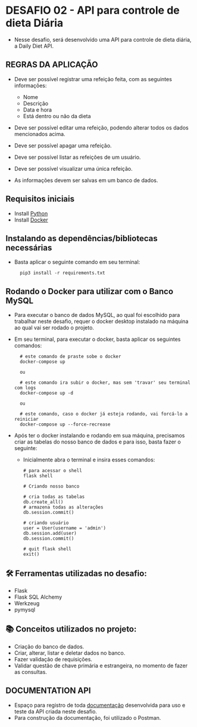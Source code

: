# DESAFIO 02 - API para controle de dieta Diária

- Nesse desafio, será desenvolvido uma API para controle de dieta diária, a Daily Diet API.

## REGRAS DA APLICAÇÃO

- Deve ser possível registrar uma refeição feita, com as seguintes informações:

  - Nome
  - Descrição
  - Data e hora
  - Está dentro ou não da dieta

- Deve ser possível editar uma refeição, podendo alterar todos os dados mencionados acima.
- Deve ser possível apagar uma refeição.
- Deve ser possível listar as refeições de um usuário.
- Deve ser possível visualizar uma única refeição.
- As informações devem ser salvas em um banco de dados.

## Requisitos iniciais

- Install [Python](https://www.python.org/)
- Install [Docker](https://www.docker.com/products/docker-desktop/)

## Instalando as dependências/bibliotecas necessárias

- Basta aplicar o seguinte comando em seu terminal:
    >
        pip3 install -r requirements.txt

## Rodando o Docker para utilizar com o Banco MySQL

- Para executar o banco de dados MySQL, ao qual foi escolhido para trabalhar neste desafio, requer o docker desktop instalado na máquina ao qual vai ser rodado o projeto.

- Em seu terminal, para executar o docker, basta aplicar os seguintes comandos:
    >
        # este comando de praste sobe o docker
        docker-compose up

        ou 

        # este comando ira subir o docker, mas sem 'travar' seu terminal com logs
        docker-compose up -d

        ou

        # este comando, caso o docker já esteja rodando, vai forcá-lo a reiniciar
        docker-compose up --force-recrease


- Após ter o docker instalando e rodando em sua máquina, precisamos criar as tabelas do nosso banco de dados e para isso, basta fazer o seguinte:

  - Inicialmente abra o terminal e insira esses comandos:
    >
        # para acessar o shell
        flask shell

        # Criando nosso banco

        # cria todas as tabelas
        db.create_all()
        # armazena todas as alterações
        db.session.commit()

        # criando usuário
        user = User(username = 'admin')
        db.session.add(user)
        db.session.commit()

        # quit flask shell
        exit()

## 🛠️ Ferramentas utilizadas no desafio:

- Flask
- Flask SQL Alchemy
- Werkzeug
- pymysql

## 📚 Conceitos utilizados no projeto:

- Criação do banco de dados.
- Criar, alterar, listar e deletar dados no banco.
- Fazer validação de requisições.
- Validar questão de chave primária e estrangeira, no momento de fazer as consultas.

## DOCUMENTATION API

- Espaço para registro de toda [documentação](https://documenter.getpostman.com/view/7606860/2sA3e1BqHh) desenvolvida para uso e teste da API criada neste desafio.
- Para construção da documentação, foi utilizado o Postman.
